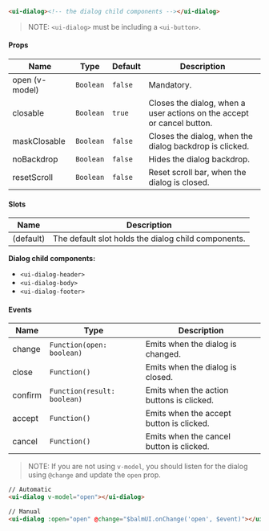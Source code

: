 ```html
<ui-dialog><!-- the dialog child components --></ui-dialog>
```

> NOTE: `<ui-dialog>` must be including a `<ui-button>`.

#### Props

| Name           | Type      | Default | Description                                                            |
| -------------- | --------- | ------- | ---------------------------------------------------------------------- |
| open (v-model) | `Boolean` | `false` | Mandatory.                                                             |
| closable       | `Boolean` | `true`  | Closes the dialog, when a user actions on the accept or cancel button. |
| maskClosable   | `Boolean` | `false` | Closes the dialog, when the dialog backdrop is clicked.                |
| noBackdrop     | `Boolean` | `false` | Hides the dialog backdrop.                                             |
| resetScroll    | `Boolean` | `false` | Reset scroll bar, when the dialog is closed.                           |

#### Slots

| Name      | Description                                         |
| --------- | --------------------------------------------------- |
| (default) | The default slot holds the dialog child components. |

**Dialog child components:**

- `<ui-dialog-header>`
- `<ui-dialog-body>`
- `<ui-dialog-footer>`

#### Events

| Name    | Type                        | Description                               |
| ------- | --------------------------- | ----------------------------------------- |
| change  | `Function(open: boolean)`   | Emits when the dialog is changed.         |
| close   | `Function()`                | Emits when the dialog is closed.          |
| confirm | `Function(result: boolean)` | Emits when the action buttons is clicked. |
| accept  | `Function()`                | Emits when the accept button is clicked.  |
| cancel  | `Function()`                | Emits when the cancel button is clicked.  |

> NOTE: If you are not using `v-model`, you should listen for the dialog using `@change` and update the `open` prop.

```html
// Automatic
<ui-dialog v-model="open"></ui-dialog>

// Manual
<ui-dialog :open="open" @change="$balmUI.onChange('open', $event)"></ui-dialog>
```
